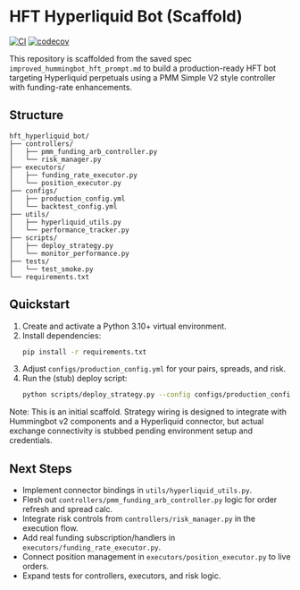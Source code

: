 # HFT Hyperliquid Bot (Scaffold)

[![CI](https://github.com/yoyoyo1213/hft_hyperliquid_bot/actions/workflows/python-tests.yml/badge.svg)](https://github.com/yoyoyo1213/hft_hyperliquid_bot/actions/workflows/python-tests.yml)
[![codecov](https://codecov.io/gh/yoyoyo1213/hft_hyperliquid_bot/branch/main/graph/badge.svg)](https://codecov.io/gh/yoyoyo1213/hft_hyperliquid_bot)

This repository is scaffolded from the saved spec `improved_hummingbot_hft_prompt.md` to build a production-ready HFT bot targeting Hyperliquid perpetuals using a PMM Simple V2 style controller with funding-rate enhancements.

## Structure

```
hft_hyperliquid_bot/
├── controllers/
│   ├── pmm_funding_arb_controller.py
│   └── risk_manager.py
├── executors/
│   ├── funding_rate_executor.py
│   └── position_executor.py
├── configs/
│   ├── production_config.yml
│   └── backtest_config.yml
├── utils/
│   ├── hyperliquid_utils.py
│   └── performance_tracker.py
├── scripts/
│   ├── deploy_strategy.py
│   └── monitor_performance.py
├── tests/
│   └── test_smoke.py
└── requirements.txt
```

## Quickstart

1. Create and activate a Python 3.10+ virtual environment.
2. Install dependencies:
   ```bash
   pip install -r requirements.txt
   ```
3. Adjust `configs/production_config.yml` for your pairs, spreads, and risk.
4. Run the (stub) deploy script:
   ```bash
   python scripts/deploy_strategy.py --config configs/production_config.yml
   ```

Note: This is an initial scaffold. Strategy wiring is designed to integrate with Hummingbot v2 components and a Hyperliquid connector, but actual exchange connectivity is stubbed pending environment setup and credentials.

## Next Steps

- Implement connector bindings in `utils/hyperliquid_utils.py`.
- Flesh out `controllers/pmm_funding_arb_controller.py` logic for order refresh and spread calc.
- Integrate risk controls from `controllers/risk_manager.py` in the execution flow.
- Add real funding subscription/handlers in `executors/funding_rate_executor.py`.
- Connect position management in `executors/position_executor.py` to live orders.
- Expand tests for controllers, executors, and risk logic.
